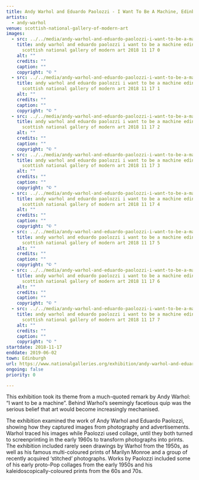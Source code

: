 ```yaml
---
title: Andy Warhol and Eduardo Paolozzi - I Want To Be A Machine, Edinburgh
artists:
  - andy-warhol
venue: scottish-national-gallery-of-modern-art
images:
  - src: ../../media/andy-warhol-and-eduardo-paolozzi-i-want-to-be-a-machine-edinburgh-scottish-national-gallery-of-modern-art-2018-11-17-0.webp
    title: andy warhol and eduardo paolozzi i want to be a machine edinburgh
      scottish national gallery of modern art 2018 11 17 0
    alt: ""
    credits: ""
    caption: ""
    copyright: "© "
  - src: ../../media/andy-warhol-and-eduardo-paolozzi-i-want-to-be-a-machine-edinburgh-scottish-national-gallery-of-modern-art-2018-11-17-1.webp
    title: andy warhol and eduardo paolozzi i want to be a machine edinburgh
      scottish national gallery of modern art 2018 11 17 1
    alt: ""
    credits: ""
    caption: ""
    copyright: "© "
  - src: ../../media/andy-warhol-and-eduardo-paolozzi-i-want-to-be-a-machine-edinburgh-scottish-national-gallery-of-modern-art-2018-11-17-2.webp
    title: andy warhol and eduardo paolozzi i want to be a machine edinburgh
      scottish national gallery of modern art 2018 11 17 2
    alt: ""
    credits: ""
    caption: ""
    copyright: "© "
  - src: ../../media/andy-warhol-and-eduardo-paolozzi-i-want-to-be-a-machine-edinburgh-scottish-national-gallery-of-modern-art-2018-11-17-3.webp
    title: andy warhol and eduardo paolozzi i want to be a machine edinburgh
      scottish national gallery of modern art 2018 11 17 3
    alt: ""
    credits: ""
    caption: ""
    copyright: "© "
  - src: ../../media/andy-warhol-and-eduardo-paolozzi-i-want-to-be-a-machine-edinburgh-scottish-national-gallery-of-modern-art-2018-11-17-4.webp
    title: andy warhol and eduardo paolozzi i want to be a machine edinburgh
      scottish national gallery of modern art 2018 11 17 4
    alt: ""
    credits: ""
    caption: ""
    copyright: "© "
  - src: ../../media/andy-warhol-and-eduardo-paolozzi-i-want-to-be-a-machine-edinburgh-scottish-national-gallery-of-modern-art-2018-11-17-5.webp
    title: andy warhol and eduardo paolozzi i want to be a machine edinburgh
      scottish national gallery of modern art 2018 11 17 5
    alt: ""
    credits: ""
    caption: ""
    copyright: "© "
  - src: ../../media/andy-warhol-and-eduardo-paolozzi-i-want-to-be-a-machine-edinburgh-scottish-national-gallery-of-modern-art-2018-11-17-6.webp
    title: andy warhol and eduardo paolozzi i want to be a machine edinburgh
      scottish national gallery of modern art 2018 11 17 6
    alt: ""
    credits: ""
    caption: ""
    copyright: "© "
  - src: ../../media/andy-warhol-and-eduardo-paolozzi-i-want-to-be-a-machine-edinburgh-scottish-national-gallery-of-modern-art-2018-11-17-7.webp
    title: andy warhol and eduardo paolozzi i want to be a machine edinburgh
      scottish national gallery of modern art 2018 11 17 7
    alt: ""
    credits: ""
    caption: ""
    copyright: "© "
startdate: 2018-11-17
enddate: 2019-06-02
town: Edinburgh
url: https://www.nationalgalleries.org/exhibition/andy-warhol-and-eduardo-paolozzi-i-want-be-machine
ongoing: false
priority: 0

---
```


This exhibition took its theme from a much-quoted remark by Andy Warhol: “I want to be a machine”. Behind Warhol’s seemingly facetious quip was the serious belief that art would become increasingly mechanised.

The exhibition examined the work of Andy Warhol and Eduardo Paolozzi, showing how they captured images from photography and advertisements. Warhol traced his images while Paolozzi used collage, until they both turned to screenprinting in the early 1960s to transform photographs into prints. The exhibition included rarely seen drawings by Warhol from the 1950s, as well as his famous multi-coloured prints of Marilyn Monroe and a group of recently acquired ‘stitched’ photographs. Works by Paolozzi included some of his early proto-Pop collages from the early 1950s and his kaleidoscopically-coloured prints from the 60s and 70s.